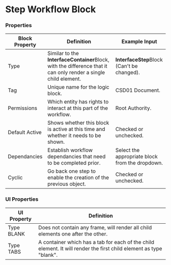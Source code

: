 # Step Workflow Block

### Properties

| Block Property | Definition                                                                                                      | Example Input                                   |
| -------------- | --------------------------------------------------------------------------------------------------------------- | ----------------------------------------------- |
| Type           | Similar to the **InterfaceContainer**Block, with the difference that it can only render a single child element. | **InterfaceStep**Block (Can't be changed).      |
| Tag            | Unique name for the logic block.                                                                                | CSD01 Document.                                 |
| Permissions    | Which entity has rights to interact at this part of the workflow.                                               | Root Authority.                                 |
| Default Active | Shows whether this block is active at this time and whether it needs to be shown.                               | Checked or unchecked.                           |
| Dependancies   | Establish workflow dependancies that need to be completed prior.                                                | Select the appropriate block from the dropdown. |
| Cyclic         | Go back one step to enable the creation of the previous object.                                                 | Checked or unchecked.                           |

### UI Properties

| UI Property | Definition                                                                                                         |
| ----------- | ------------------------------------------------------------------------------------------------------------------ |
| Type BLANK  | Does not contain any frame, will render all child elements one after the other.                                    |
| Type TABS   | A container which has a tab for each of the child element. It will render the first child element as type "blank". |
